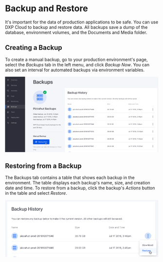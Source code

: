 # Backup and Restore [](id=backup-and-restore)

It's important for the data of production applications to be safe. You can use 
DXP Cloud to backup and restore data. All backups save a dump of the database, 
environment volumes, and the Documents and Media folder. 

## Creating a Backup [](id=creating-a-backup)

To create a manual backup, go to your production environment's page, select the 
*Backups* tab in the left menu, and click *Backup Now*. You can also set an 
interval for automated backups via environment variables. 
<!-- How? -->

![Figure 1: You can create backups in DXP Cloud.](../../images/backups.png)

## Restoring from a Backup [](id=restoring-from-a-backup)

The Backups tab contains a table that shows each backup in the environment. The 
table displays each backup's name, size, and creation date and time. To restore 
from a backup, click the backup's *Actions* button in the table and select 
*Restore*. 

![Figure 2: You can create backups in DXP Cloud.](../../images/backup-restore.png)
